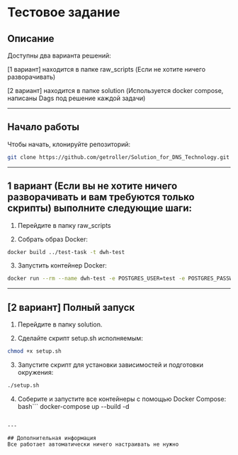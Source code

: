 # Тестовое задание 

## Описание

Доступны два варианта решений:

[1 вариант] находится в папке raw_scripts (Если не хотите ничего разворачивать)

[2 вариант] находится в папке solution (Используется docker compose, написаны Dags под решение каждой задачи)

---

## Начало работы

Чтобы начать, клонируйте репозиторий:

```bash
git clone https://github.com/getroller/Solution_for_DNS_Technology.git
```

---

## 1 вариант (Если вы не хотите ничего разворачивать и вам требуются только скрипты) выполните следующие шаги: 

1. Перейдите в папку raw_scripts

2. Собрать образ Docker: 
```bash
docker build ../test-task -t dwh-test
```

3. Запустить контейнер Docker: 
```bash
docker run --rm --name dwh-test -e POSTGRES_USER=test -e POSTGRES_PASSWORD=test -e POSTGRES_DB=test -p 5557:5432 -d dwh-test
```

---

## [2 вариант] Полный запуск

1. Перейдите в папку solution.

2. Сделайте скрипт setup.sh исполняемым: 
```bash
chmod +x setup.sh
```

3. Запустите скрипт для установки зависимостей и подготовки окружения: 
```bash
./setup.sh
```

4. Соберите и запустите все контейнеры с помощью Docker Compose:
bash``` 
docker-compose up --build -d 
```

---

## Дополнительная информация
Все работает автоматически ничего настраивать не нужно








